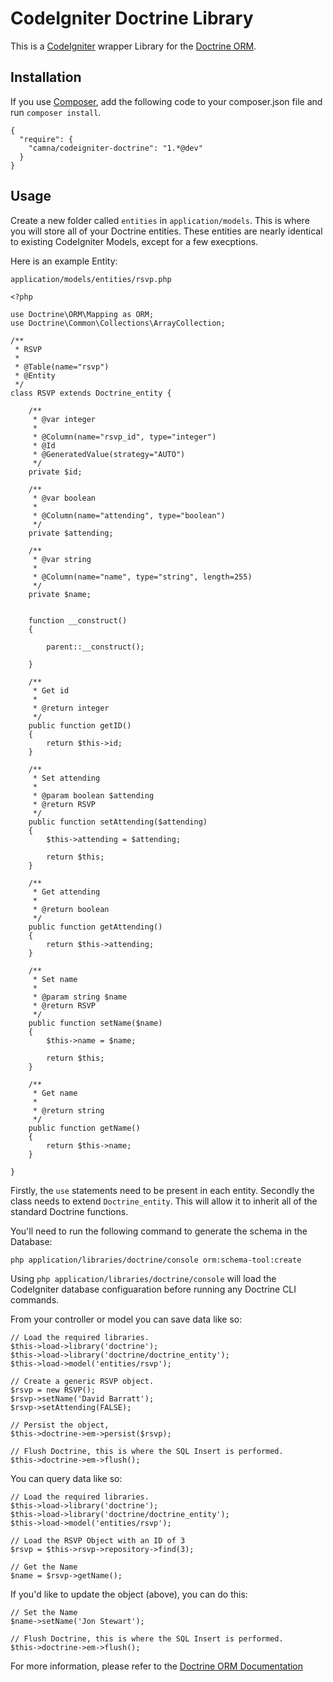 CodeIgniter Doctrine Library
============================

This is a [CodeIgniter](https://github.com/EllisLab/CodeIgniter) wrapper Library for the [Doctrine ORM](https://github.com/doctrine/doctrine2).

Installation
------------

If you use [Composer](http://getcomposer.org), add the following code to your composer.json file and run `composer install`.

    {
      "require": {
        "camna/codeigniter-doctrine": "1.*@dev"
      }
    }

Usage
------------

Create a new folder called `entities` in `application/models`. This is where you will store all of your Doctrine entities. These entities are nearly identical to existing CodeIgniter Models, except for a few execptions.

Here is an example Entity:

`application/models/entities/rsvp.php`

    <?php
    
    use Doctrine\ORM\Mapping as ORM;
    use Doctrine\Common\Collections\ArrayCollection;
    
    /**
     * RSVP
     *
     * @Table(name="rsvp")
     * @Entity
     */
    class RSVP extends Doctrine_entity {
        
        /**
         * @var integer
         *
         * @Column(name="rsvp_id", type="integer")
         * @Id
         * @GeneratedValue(strategy="AUTO")
         */
        private $id;
        
        /**
         * @var boolean
         *
         * @Column(name="attending", type="boolean")
         */
        private $attending;
        
        /**
         * @var string
         *
         * @Column(name="name", type="string", length=255)
         */
        private $name;
        
        
        function __construct()
        {
            
            parent::__construct();
                    
        }

        /**
         * Get id
         *
         * @return integer 
         */
        public function getID()
        {
            return $this->id;
        }
    
        /**
         * Set attending
         *
         * @param boolean $attending
         * @return RSVP
         */
        public function setAttending($attending)
        {
            $this->attending = $attending;
        
            return $this;
        }
    
        /**
         * Get attending
         *
         * @return boolean 
         */
        public function getAttending()
        {
            return $this->attending;
        }
        
        /**
         * Set name
         *
         * @param string $name
         * @return RSVP
         */
        public function setName($name)
        {
            $this->name = $name;
        
            return $this;
        }
    
        /**
         * Get name
         *
         * @return string 
         */
        public function getName()
        {
            return $this->name;
        }
        
    }

Firstly, the `use` statements need to be present in each entity. Secondly the class needs to extend `Doctrine_entity`. This will allow it to inherit all of the standard Doctrine functions.

You'll need to run the following command to generate the schema in the Database:

    php application/libraries/doctrine/console orm:schema-tool:create
    
Using `php application/libraries/doctrine/console` will load the CodeIgniter database configuaration before running any Doctrine CLI commands.

From your controller or model you can save data like so:
    
    // Load the required libraries.
    $this->load->library('doctrine');
    $this->load->library('doctrine/doctrine_entity');
    $this->load->model('entities/rsvp');
    
    // Create a generic RSVP object.
    $rsvp = new RSVP();
    $rsvp->setName('David Barratt');
    $rsvp->setAttending(FALSE);
    
    // Persist the object,
    $this->doctrine->em->persist($rsvp);
    
    // Flush Doctrine, this is where the SQL Insert is performed.
    $this->doctrine->em->flush();

You can query data like so:

    // Load the required libraries.
    $this->load->library('doctrine');
    $this->load->library('doctrine/doctrine_entity');
    $this->load->model('entities/rsvp');
    
    // Load the RSVP Object with an ID of 3
    $rsvp = $this->rsvp->repository->find(3);
    
    // Get the Name
    $name = $rsvp->getName();

If you'd like to update the object (above), you can do this:
    
    // Set the Name
    $name->setName('Jon Stewart');
    
    // Flush Doctrine, this is where the SQL Insert is performed.
    $this->doctrine->em->flush();
	  
For more information, please refer to the [Doctrine ORM Documentation](http://docs.doctrine-project.org/en/latest/)
